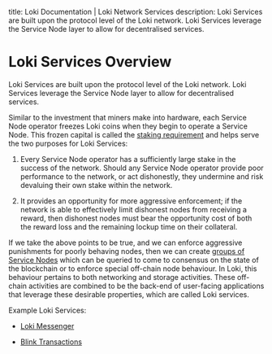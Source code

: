 title: Loki Documentation | Loki Network Services
description: Loki Services are built upon the protocol level of the Loki network. Loki Services leverage the Service Node layer to allow for decentralised services.

# Loki Services Overview

Loki Services are built upon the protocol level of the Loki network. Loki Services leverage the Service Node layer to allow for decentralised services.

Similar to the investment that miners make into hardware, each Service Node operator freezes Loki coins when they begin to operate a Service Node. This frozen capital is called the [staking requirement](../ServiceNodes/StakingRequirement.md) and helps serve the two purposes for Loki Services:

1.  Every Service Node operator has a sufficiently large stake in the success of the network.
Should any Service Node operator provide poor performance to the network,  or act
dishonestly, they undermine and risk devaluing their own stake within the network.

2.  It provides an opportunity for more aggressive enforcement; if the network is able to
effectively limit dishonest nodes from receiving a reward, then dishonest nodes must
bear the opportunity cost of both the reward loss and the remaining lockup time on
their collateral.

If we take the above points to be true, and we can enforce aggressive punishments for poorly behaving nodes, then we can create [groups of Service Nodes](../Advanced/SwarmFlagging.md) which can be queried to come to consensus on the state of the blockchain or to enforce special off-chain node behaviour. In Loki, this behaviour pertains to both networking and storage activities. These off-chain activities are combined to be the back-end of user-facing applications that leverage these desirable properties, which are called Loki services.

Example Loki Services:

- [Loki Messenger](../LokiServices/Messenger/Messenger.md)

- [Blink Transactions](../LokiServices/Blink.md)
